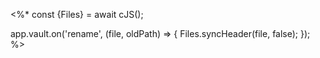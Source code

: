 <%*
const {Files} = await cJS();

app.vault.on('rename', (file, oldPath) => {
	Files.syncHeader(file, false);
});
%>